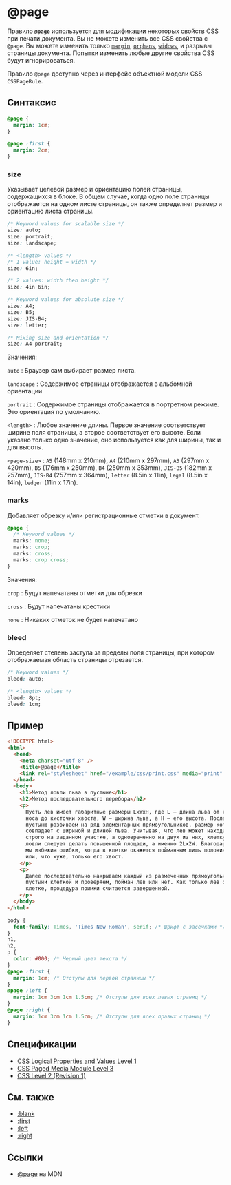# @page

Правило **`@page`** используется для модификации некоторых свойств CSS при печати документа. Вы не можете изменить все CSS свойства с `@page`. Вы можете изменить только [`margin`](margin.md), [`orphans`](orphans.md), [`widows`](widows.md), и разрывы страницы документа. Попытки изменить любые другие свойства CSS будут игнорироваться.

Правило `@page` доступно через интерфейс объектной модели CSS `CSSPageRule`.

## Синтаксис

```css
@page {
  margin: 1cm;
}

@page :first {
  margin: 2cm;
}
```

### size

Указывает целевой размер и ориентацию полей страницы, содержащихся в блоке. В общем случае, когда одно поле страницы отображается на одном листе страницы, он также определяет размер и ориентацию листа страницы.

```css
/* Keyword values for scalable size */
size: auto;
size: portrait;
size: landscape;

/* <length> values */
/* 1 value: height = width */
size: 6in;

/* 2 values: width then height */
size: 4in 6in;

/* Keyword values for absolute size */
size: A4;
size: B5;
size: JIS-B4;
size: letter;

/* Mixing size and orientation */
size: A4 portrait;
```

Значения:

`auto`
: Браузер сам выбирает размер листа.

`landscape`
: Содержимое страницы отображается в альбомной ориентации

`portrait`
: Содержимое страницы отображается в портретном режиме. Это ориентация по умолчанию.

`<length>`
: Любое значение длины. Первое значение соответствует ширине поля страницы, а второе соответствует его высоте. Если указано только одно значение, оно используется как для ширины, так и для высоты.

`<page-size>`
: `A5` (148mm x 210mm), `A4` (210mm x 297mm), `A3` (297mm x 420mm), `B5` (176mm x 250mm), `B4` (250mm x 353mm), `JIS-B5` (182mm x 257mm), `JIS-B4` (257mm x 364mm), `letter` (8.5in x 11in), `legal` (8.5in x 14in), `ledger` (11in x 17in).

### marks

Добавляет обрезку и/или регистрационные отметки в документ.

```css
@page {
  /* Keyword values */
  marks: none;
  marks: crop;
  marks: cross;
  marks: crop cross;
}
```

Значения:

`crop`
: Будут напечатаны отметки для обрезки

`cross`
: Будут напечатаны крестики

`none`
: Никаких отметок не будет напечатано

### bleed

Определяет степень заступа за пределы поля страницы, при котором отображаемая область страницы отрезается.

```css
/* Keyword values */
bleed: auto;

/* <length> values */
bleed: 8pt;
bleed: 1cm;
```

## Пример

```html tab="HTML"
<!DOCTYPE html>
<html>
  <head>
    <meta charset="utf-8" />
    <title>@page</title>
    <link rel="stylesheet" href="/example/css/print.css" media="print" />
  </head>
  <body>
    <h1>Метод ловли льва в пустыне</h1>
    <h2>Метод последовательного перебора</h2>
    <p>
      Пусть лев имеет габаритные размеры LxWxH, где L — длина льва от кончика
      носа до кисточки хвоста, W — ширина льва, а H — его высота. После чего
      пустыню разбиваем на ряд элементарных прямоугольников, размер которых
      совпадает с шириной и длиной льва. Учитывая, что лев может находиться не
      строго на заданном участке, а одновременно на двух из них, клетку для
      ловли следует делать повышенной площади, а именно 2Lx2W. Благодаря этому
      мы избежим ошибки, когда в клетке окажется пойманным лишь половина льва
      или, что хуже, только его хвост.
    </p>
    <p>
      Далее последовательно накрываем каждый из размеченных прямоугольников
      пустыни клеткой и проверяем, пойман лев или нет. Как только лев окажется в
      клетке, процедура поимки считается завершенной.
    </p>
  </body>
</html>
```

```css tab="print.css"
body {
  font-family: Times, 'Times New Roman', serif; /* Шрифт с засечками */
}
h1,
h2,
p {
  color: #000; /* Черный цвет текста */
}
@page :first {
  margin: 1cm; /* Отступы для первой страницы */
}
@page :left {
  margin: 1cm 3cm 1cm 1.5cm; /* Отступы для всех левых страниц */
}
@page :right {
  margin: 1cm 3cm 1cm 1.5cm; /* Отступы для всех правых страниц */
}
```

## Спецификации

- [CSS Logical Properties and Values Level 1](https://drafts.csswg.org/css-logical/#logical-page)
- [CSS Paged Media Module Level 3](https://drafts.csswg.org/css-page-3/#at-page-rule)
- [CSS Level 2 (Revision 1)](https://www.w3.org/TR/CSS2/page.html#page-selectors)

## См. также

- [:blank](:blank.md)
- [:first](:first.md)
- [:left](:left.md)
- [:right](:right.md)

## Ссылки

- [@page](https://developer.mozilla.org/ru/docs/Web/CSS/@page) на MDN
